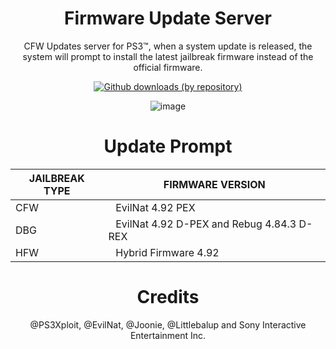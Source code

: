 <div align="center"> 

# Firmware Update Server
CFW Updates server for PS3™, when a system update is released, the system will prompt to install the latest jailbreak firmware instead of the official firmware.

[![Github downloads (by repository)](https://img.shields.io/github/downloads/LuanTeles/DB-Firmware-Updates/total.svg?style=social)](https://github.com/LuanTeles/DB-Firmware-Updates/releases)

![image](https://user-images.githubusercontent.com/74815634/149708912-5daab013-1c72-4cdb-892f-7370e1466fbf.png)

# Update Prompt
  
| JAILBREAK TYPE | FIRMWARE VERSION
|-----------|-------------------------
| CFW |⠀EvilNat 4.92 PEX
| DBG |⠀EvilNat 4.92 D-PEX and Rebug 4.84.3 D-REX
| HFW |⠀Hybrid Firmware 4.92

 
# Credits 
@PS3Xploit, @EvilNat, @Joonie, @Littlebalup and Sony Interactive Entertainment Inc.
</div>
